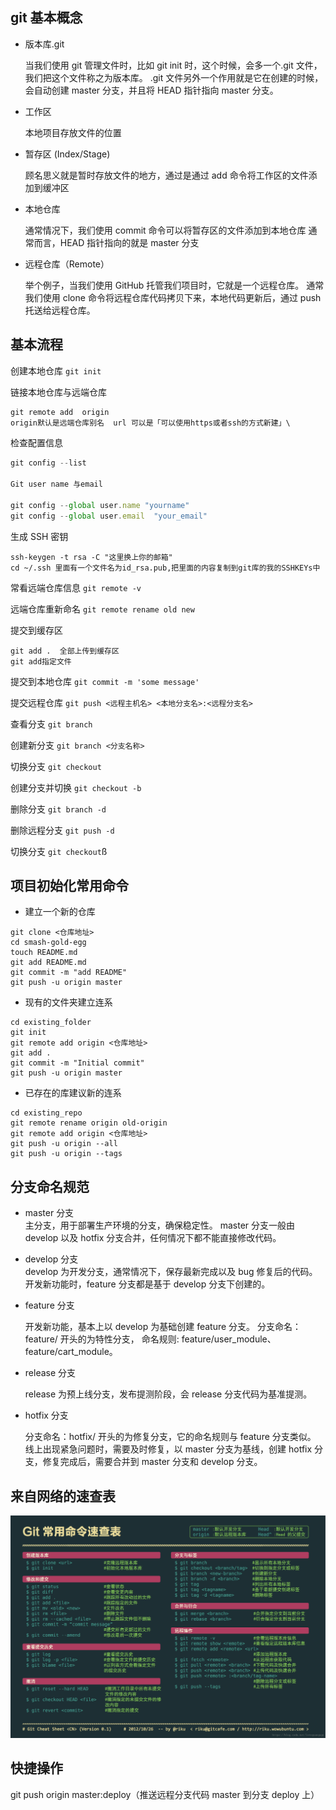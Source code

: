 ## git 基本概念

- 版本库.git

  当我们使用 git 管理文件时，比如 git init 时，这个时候，会多一个.git 文件，我们把这个文件称之为版本库。
  .git 文件另外一个作用就是它在创建的时候，会自动创建 master 分支，并且将 HEAD 指针指向 master 分支。

- 工作区

  本地项目存放文件的位置

- 暂存区 (Index/Stage)

  顾名思义就是暂时存放文件的地方，通过是通过 add 命令将工作区的文件添加到缓冲区

- 本地仓库

  通常情况下，我们使用 commit 命令可以将暂存区的文件添加到本地仓库
  通常而言，HEAD 指针指向的就是 master 分支

- 远程仓库（Remote）

  举个例子，当我们使用 GitHub 托管我们项目时，它就是一个远程仓库。
  通常我们使用 clone 命令将远程仓库代码拷贝下来，本地代码更新后，通过 push 托送给远程仓库。

## 基本流程

创建本地仓库
`git init`

链接本地仓库与远端仓库

```js
git remote add  origin
origin默认是远端仓库别名  url 可以是「可以使用https或者ssh的方式新建」\
```

检查配置信息

```js
git config --list

Git user name 与email

git config --global user.name "yourname"
git config --global user.email  "your_email"
```

生成 SSH 密钥

```
ssh-keygen -t rsa -C "这里换上你的邮箱"
cd ~/.ssh 里面有一个文件名为id_rsa.pub,把里面的内容复制到git库的我的SSHKEYs中
```

常看远端仓库信息
`git remote -v`

远端仓库重新命名
`git remote rename old new`

提交到缓存区

```
git add .  全部上传到缓存区
git add指定文件
```

提交到本地仓库
`git commit -m 'some message'`

提交远程仓库
`git push <远程主机名> <本地分支名>:<远程分支名>`

查看分支
`git branch`

创建新分支
`git branch <分支名称>`

切换分支
`git checkout`

创建分支并切换
`git checkout -b`

删除分支
`git branch -d`

删除远程分支
`git push -d`

切换分支
`git checkout`ß

## 项目初始化常用命令

- 建立一个新的仓库

```
git clone <仓库地址>
cd smash-gold-egg
touch README.md
git add README.md
git commit -m "add README"
git push -u origin master
```

- 现有的文件夹建立连系

```
cd existing_folder
git init
git remote add origin <仓库地址>
git add .
git commit -m "Initial commit"
git push -u origin master
```

- 已存在的库建议新的连系

```
cd existing_repo
git remote rename origin old-origin
git remote add origin <仓库地址>
git push -u origin --all
git push -u origin --tags
```

## 分支命名规范

- master 分支  
  主分支，用于部署生产环境的分支，确保稳定性。
  master 分支一般由 develop 以及 hotfix 分支合并，任何情况下都不能直接修改代码。
- develop 分支  
   develop 为开发分支，通常情况下，保存最新完成以及 bug 修复后的代码。
  开发新功能时，feature 分支都是基于 develop 分支下创建的。

- feature 分支

  开发新功能，基本上以 develop 为基础创建 feature 分支。
  分支命名：feature/ 开头的为特性分支， 命名规则: feature/user_module、 feature/cart_module。

- release 分支

  release 为预上线分支，发布提测阶段，会 release 分支代码为基准提测。

- hotfix 分支

  分支命名：hotfix/ 开头的为修复分支，它的命名规则与 feature 分支类似。
  线上出现紧急问题时，需要及时修复，以 master 分支为基线，创建 hotfix 分支，修复完成后，需要合并到 master 分支和 develop 分支。

## 来自网络的速查表

![](img/git01.png)

## 快捷操作

git push origin master:deploy（推送远程分支代码 master 到分支 deploy 上）
